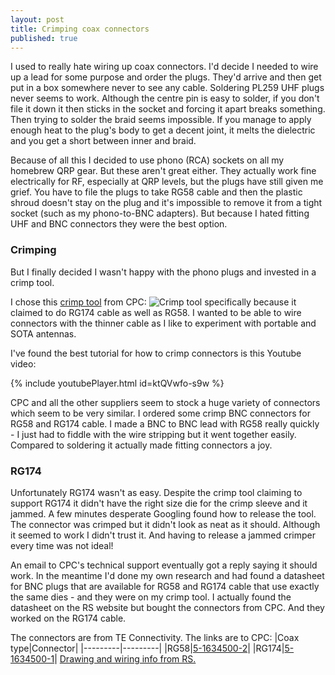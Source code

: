 ```yaml
---
layout: post
title: Crimping coax connectors
published: true
---
```


I used to really hate wiring up coax connectors. I'd decide I needed to wire up a lead for some purpose and order the plugs.
They'd arrive and then get put in a box somewhere never to see any cable. Soldering PL259 UHF plugs never seems to work.
Although the centre pin is easy 
to solder, if you don't file it down it then sticks in the socket and forcing it apart breaks something. Then trying to solder the braid 
seems impossible. If you manage to apply enough heat to the plug's body to get a decent joint, it melts the dielectric and you get a 
short between inner and braid.

Because of all this I decided to use phono (RCA) sockets on all my homebrew QRP gear. But these aren't great either. They actually work 
fine electrically for RF, especially at QRP levels, but the plugs have still given me grief. You have to file the plugs to take RG58 
cable 
and then the plastic shroud doesn't stay on the plug and it's impossible to remove it from a tight socket (such as my phono-to-BNC 
adapters). 
But because I hated fitting UHF and BNC connectors they were the best option.

### Crimping

But I finally decided I wasn't happy with the phono plugs and invested in a crimp tool.

I chose this [crimp tool](https://cpc.farnell.com/duratool/d03016/f-bnc-tnc-n-crimp-tool/dp/TL02031) from CPC:
![Crimp tool](https://cpc.farnell.com/productimages/standard/en_GB/TL0203106-40.jpg) specifically because it claimed to do
RG174 cable as well as RG58. I wanted to be able to wire connectors with the thinner cable as I like to experiment with portable and
SOTA antennas.

I've found the best tutorial for how to crimp connectors is this Youtube video:

{% include youtubePlayer.html id=ktQVwfo-s9w %}

CPC and all the other suppliers seem to stock a huge variety of connectors which seem to be very similar. I ordered some crimp BNC 
connectors for RG58 and RG174 cable. I made a BNC to BNC lead with RG58 really quickly - I just had to fiddle with the wire stripping 
but it went together easily. Compared to soldering it actually made fitting connectors a joy.

### RG174

Unfortunately RG174 wasn't as easy. Despite the crimp tool claiming to support RG174 it didn't have the right size die for the crimp 
sleeve and
it jammed. A few minutes desperate Googling found how to release the tool. The connector was crimped but it didn't look as neat as it should. Although it seemed to work I didn't trust it. And having to release a jammed crimper every time was not ideal!

An email to CPC's technical support eventually got a reply saying it should work. In the meantime I'd done my own research and had found a datasheet for BNC plugs that are available for RG58 and RG174 cable that use exactly the same dies - and they were on my crimp tool. I actually found the datasheet on the RS website but bought the connectors from CPC. And they worked on the RG174 cable.

The connectors are from TE Connectivity. The links are to CPC:
|Coax type|Connector|
|---------|---------|
|RG58|[5-1634500-2](https://cpc.farnell.com/te-connectivity/5-1634500-2/plug-str-bnc-crimp-50r-rg58c-u/dp/CN10202)|
|RG174|[5-1634500-1](https://cpc.farnell.com/te-connectivity/5-1634500-1/plug-str-bnc-crimp-50r-rg174a/dp/CN10204)|
[Drawing and wiring info from RS.](https://pdl.designspark.com/api/v1/manufacturers/53f31a629b4759f8698ba80b/part/53f3285e9b4759f869acd252/55bfad6b8759c5ef5e8bf9f4/1.pdf)
